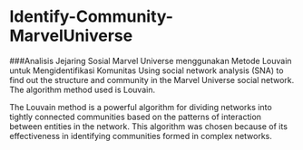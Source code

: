 # Identify-Community-MarvelUniverse

###Analisis Jejaring Sosial Marvel Universe menggunakan Metode Louvain untuk Mengidentifikasi Komunitas
Using social network analysis (SNA) to find out the structure and community in the Marvel Universe social network. 
The algorithm method used is Louvain.

The Louvain method is a powerful algorithm for dividing networks into tightly connected communities based on the patterns of interaction between entities in the network.
This algorithm was chosen because of its effectiveness in identifying communities formed in complex networks.
